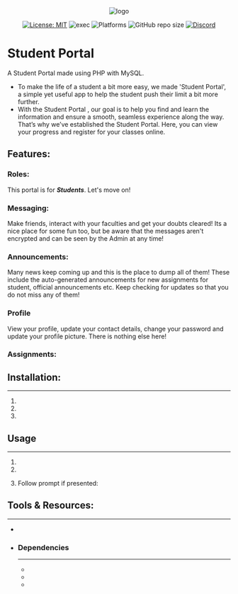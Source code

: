 <div align="center"> <img src="http://res.cloudinary.com/muhimen/image/upload/v1604122377/student_portal_logo.png" alt="logo"> 
  
 [![License: MIT](https://img.shields.io/badge/License-MIT-blue.svg)](LICENSE) ![exec](https://img.shields.io/badge/Executable-Windows%20%7C%20Linux-green.png)  ![Platforms](https://img.shields.io/badge/Platforms-Windows%20%7C%20Mac%20%7C%20Linux-blue.png)    ![GitHub repo size](https://img.shields.io/github/repo-size/fireplank/student-portal)  [![Discord](https://img.shields.io/discord/713785142597910549?label=Discord)](https://discord.gg/K2Cf6ma)

</div>

# Student Portal 
A Student Portal made using PHP with MySQL.
* To make the life of a student a bit more easy, we made 'Student Portal', a simple yet useful app to help the student push their limit a bit more further. 
* With the Student Portal , our goal is to help you find and learn the information and ensure a smooth, seamless experience along the way. That’s why we’ve established the Student Portal. Here, you can view your progress and register for your classes online.

## Features:
### Roles:
This portal is for  ***Students***. Let's move on!
### Messaging:
Make friends, interact with your faculties and get your doubts cleared! Its a nice place for some fun too, but be aware that the messages aren't encrypted and can be seen by the Admin at any time!
### Announcements:
Many news keep coming up and this is the place to dump all of them! These include the auto-generated announcements for new assignments for student, official announcements etc. Keep checking for updates so that you do not miss any of them!

### Profile
View your profile, update your contact details, change your password and update your profile picture. There is nothing else here!
### Assignments:

## Installation:
---
1. 
2. 
3. 
## Usage
---
1. 
2. 
   
3. Follow prompt if presented:

   
## Tools & Resources:
---
* 
* 
    ### Dependencies
    ---
    * 
   * 
    *
    

